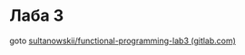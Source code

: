 # Лаба 3

goto [sultanowskii/functional-programming-lab3 (gitlab.com)](https://gitlab.com/sultanowskii/functional-programming-lab3)
